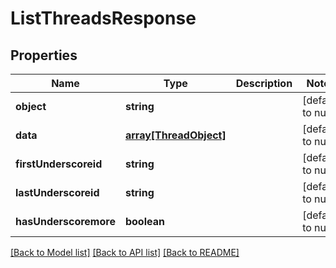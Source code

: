 # ListThreadsResponse

## Properties
Name | Type | Description | Notes
------------ | ------------- | ------------- | -------------
**object** | **string** |  | [default to null]
**data** | [**array[ThreadObject]**](ThreadObject.md) |  | [default to null]
**firstUnderscoreid** | **string** |  | [default to null]
**lastUnderscoreid** | **string** |  | [default to null]
**hasUnderscoremore** | **boolean** |  | [default to null]

[[Back to Model list]](../README.md#documentation-for-models) [[Back to API list]](../README.md#documentation-for-api-endpoints) [[Back to README]](../README.md)


